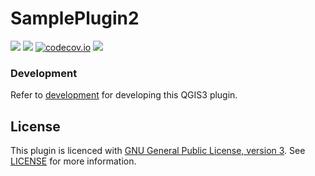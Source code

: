 # SamplePlugin2
![](https://github.com/Joonalai/sample-plugin2/workflows/Tests/badge.svg)
![](https://github.com/Joonalai/sample-plugin2/workflows/TestsLTR/badge.svg)
[![codecov.io](https://codecov.io/github/Joonalai/sample-plugin2/coverage.svg?branch=master)](https://codecov.io/github/Joonalai/sample-plugin2?branch=master)
![](https://github.com/Joonalai/sample-plugin2/workflows/Release/badge.svg)


### Development

Refer to [development](docs/development.md) for developing this QGIS3 plugin.

## License
This plugin is licenced with
[GNU General Public License, version 3](https://www.gnu.org/licenses/gpl-3.0.html).
See [LICENSE](LICENSE) for more information.
